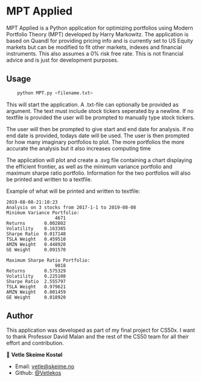 # MPT Applied

MPT Applied is a Python application for optimizing portfolios using Modern Portfolio Theory (MPT) developed by Harry Markowitz.
The application is based on Quandl for providing pricing info and is currently set to US Equity markets but can be modified to fit other markets, indexes and financial instruments. This also assumes a 0% risk free rate.
This is not financial advice and is just for development purposes.

## Usage

```bash
    python MPT.py <filename.txt>
```
This will start the application. A .txt-file can optionally be provided as argument. The text must include stock tickers seperated by a newline. If no textfile is provided the user will be prompted to manually type stock tickers.

The user will then be prompted to give start and end date for analysis. If no end date is provided, todays date will be used. The user is then prompted for how many imaginary portfolios to plot. The more portfolios the more accurate the analysis but it also increases computing time

The application will plot and create a .svg file containing a chart displaying the efficient frontier, as well as the minimum variance portfolio and maximum sharpe ratio portfolio. Information for the two portfolios will also be printed and written to a textfile.

Example of what will be printed and written to textfile:

```
2019-08-08-21:10:23
Analysis on 3 stocks from 2017-1-1 to 2019-08-08
Minimum Variance Portfolio:
                  4671
Returns       0.002802
Volatility    0.163385
Sharpe Ratio  0.017148
TSLA Weight   0.459510
AMZN Weight   0.448920
GE Weight     0.091570

Maximum Sharpe Ratio Portfolio:
                  9018
Returns       0.575329
Volatility    0.225108
Sharpe Ratio  2.555797
TSLA Weight   0.979621
AMZN Weight   0.001459
GE Weight     0.018920
```

## Author
This application was developed as part of my final project for CS50x.
I want to thank Professor David Malan and the rest of the CS50 team for all their effort and contribution.

👤 **Vetle Skeime Kostøl**
* Email: vetle@skeime.no
* Github: [@Vetlekos](https://github.com/Vetlekos)
